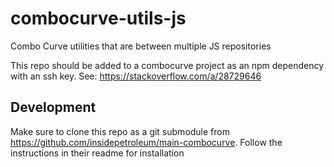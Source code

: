 # combocurve-utils-js

Combo Curve utilities that are between multiple JS repositories

This repo should be added to a combocurve project as an npm dependency with an ssh key. See: https://stackoverflow.com/a/28729646

## Development

Make sure to clone this repo as a git submodule from https://github.com/insidepetroleum/main-combocurve. Follow the instructions in their readme for installation
